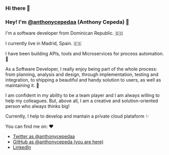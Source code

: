 ### Hi there 👋

<!--
**anthonycepeda/anthonycepeda** is a ✨ _special_ ✨ repository because its `README.md` (this file) appears on your GitHub profile.

Here are some ideas to get you started:

- 🔭 I’m currently working on ...
- 🌱 I’m currently learning ...
- 👯 I’m looking to collaborate on ...
- 🤔 I’m looking for help with ...
- 💬 Ask me about ...
- 📫 How to reach me: ...
- 😄 Pronouns: ...
- ⚡ Fun fact: ...
-->

### Hey! I'm [@anthonycepedaa](https://twitter.com/anthonycepedaa) (Anthony Cepeda) 👋

I'm a software developer from Dominican Republic. 🇩🇴

I currently live in Madrid, Spain. 🇪🇸

I have been building APIs, tools and Microservices for process automation. 🐍 

As a Software Developer, I really enjoy being part of the whole process: from planning, analysis and design, through implementation, testing and integration, to shipping a beautiful and handy solution to users, as well as maintaining it. 🚀

I am confident in my ability to be a team player and I am always willing to help my colleagues. But, above all, I am a creative and solution-oriented person who always thinks big!

Currently, I help to develop and mantain a private cloud plataform ✨

You can find me on: ❤️ 

* [Twitter as @anthonycepedaa](https://twitter.com/anthonycepedaa)
* [GitHub as @anthonycepeda (you are here)](https://github.com/anthonycepeda)
* [LinkedIn](https://www.linkedin.com/in/anthonycepeda)
